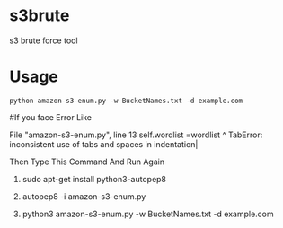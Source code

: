 # s3brute
s3 brute force tool

# Usage
```
python amazon-s3-enum.py -w BucketNames.txt -d example.com
```
#If you face Error Like

  File "amazon-s3-enum.py", line 13
    self.wordlist =wordlist
                          ^
TabError: inconsistent use of tabs and spaces in indentation|


Then Type This Command And Run Again 

1) sudo apt-get install python3-autopep8

2) autopep8 -i amazon-s3-enum.py 

3) python3 amazon-s3-enum.py -w BucketNames.txt -d example.com
